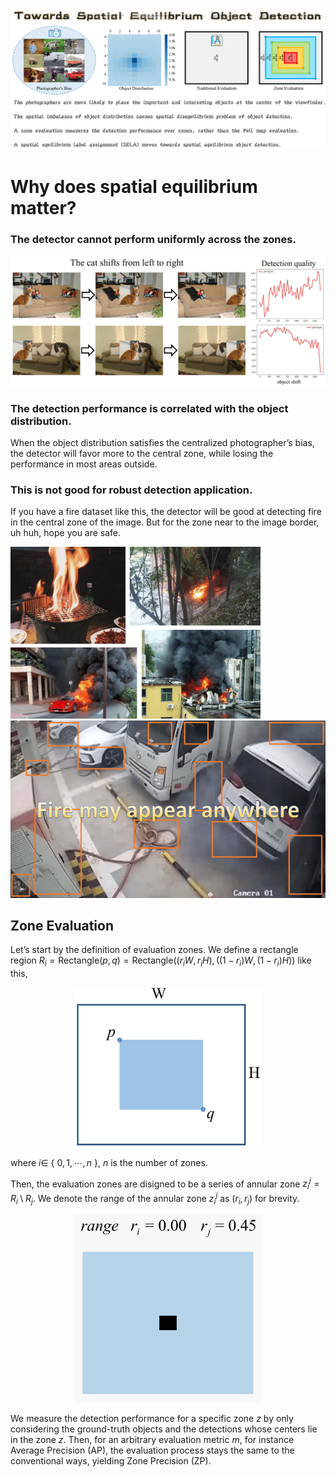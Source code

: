 <img src="flyleaf.png"/>

# Why does spatial equilibrium matter?

### The detector cannot perform uniformly across the zones.
<img src="detection-quality.png"/>

### The detection performance is correlated with the object distribution.

When the object distribution satisfies the centralized photographer’s bias, the detector will favor more to the central zone, while losing the performance in most areas outside.

### This is not good for robust detection application.

If you have a fire dataset like this, the detector will be good at detecting fire in the central zone of the image. But for the zone near to the image border, uh huh, hope you are safe.

<img src="fire-data.png" width="400"/>
<img src="fire.png"/>

## Zone Evaluation

Let’s start by the definition of evaluation zones. We define a rectangle region $R_i=\text{Rectangle}(p,q)=\text{Rectangle}((r_iW,r_iH),((1-r_i)W,(1-r_i)H))$ like this, 
<div align="center"><img src="rectangle.png" width="300"/></div>

where $i\in$ { $0,1,\cdots,n$ }, $n$ is the number of zones.

Then, the evaluation zones are disigned to be a series of annular zone $z_i^j=R_i\setminus R_j$.
We denote the range of the annular zone $z_i^j$ as $(r_i,r_j)$ for brevity.

<div align="center"><img src="zone-range.gif" width="300"/></div>

We measure the detection performance for a specific zone $z$ by only considering the ground-truth objects and the detections whose centers lie in the zone $z$.
Then, for an arbitrary evaluation metric $m$, for instance Average Precision (AP), the evaluation process stays the same to the conventional ways, yielding Zone Precision (ZP).
